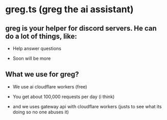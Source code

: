 # greg.ts (greg the ai assistant)

## greg is your helper for discord servers. He can do a lot of things, like:

- Help answer questions

- Soon will be more 

## What we use for greg? 

- We use ai cloudflare workers (free)

- You get about 100,000 requests per day (i think)

- and we uses gateway api with cloudflare workers (justs to see what its doing so no one abuses it)

